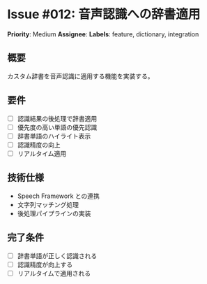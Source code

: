 # Issue #012: 音声認識への辞書適用
**Priority**: Medium
**Assignee**: 
**Labels**: feature, dictionary, integration

## 概要
カスタム辞書を音声認識に適用する機能を実装する。

## 要件
- [ ] 認識結果の後処理で辞書適用
- [ ] 優先度の高い単語の優先認識
- [ ] 辞書単語のハイライト表示
- [ ] 認識精度の向上
- [ ] リアルタイム適用

## 技術仕様
- Speech Framework との連携
- 文字列マッチング処理
- 後処理パイプラインの実装

## 完了条件
- [ ] 辞書単語が正しく認識される
- [ ] 認識精度が向上する
- [ ] リアルタイムで適用される